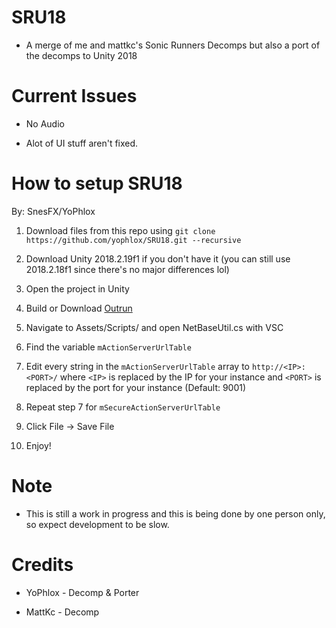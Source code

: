 # SRU18 

* A merge of me and mattkc's Sonic Runners Decomps but also a port of the decomps to Unity 2018

# Current Issues

* No Audio

* Alot of UI stuff aren't fixed.

# How to setup SRU18

By: SnesFX/YoPhlox

1. Download files from this repo using
`git clone https://github.com/yophlox/SRU18.git --recursive`

2. Download Unity 2018.2.19f1 if you don't have it (you can still use 2018.2.18f1 since there's no major differences lol)

3. Open the project in Unity

4. Build or Download [Outrun](https://github.com/fluofoxxo/outrun)

5. Navigate to Assets/Scripts/ and open NetBaseUtil.cs with VSC
    
6. Find the variable `mActionServerUrlTable `
    
7. Edit every string in the `mActionServerUrlTable` array to `http://<IP>:<PORT>/` where `<IP>` is replaced by the IP for your instance and `<PORT>` is replaced by the port for your instance (Default: 9001)
    
8. Repeat step 7 for `mSecureActionServerUrlTable`
    
9. Click File -> Save File
    
10. Enjoy!

# Note

* This is still a work in progress and this is being done by one person only, so expect development to be slow.

# Credits

* YoPhlox - Decomp & Porter

* MattKc - Decomp

